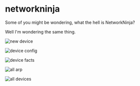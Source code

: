 # networkninja


Some of you might be wondering, what the hell is NetworkNinja? 

Well I'm wondering the same thing.


![new device](https://i.imgur.com/zTBuUJd.png)


![device config](https://i.imgur.com/vX4A6Qn.png)



![device facts](https://i.imgur.com/I76rvcp.png)



![all arp](https://i.imgur.com/fV2RYcs.png)



![all devices](https://i.imgur.com/TlpJsrU.png)
